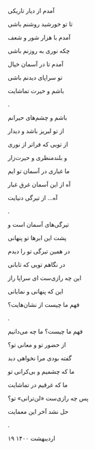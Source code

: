 <!--
.. title: دیدنِ ندیدن
.. slug: didane-nadidan
.. date: 2021-05-19 11:19:33 UTC
.. tags: غزل‌واره
.. category: 
.. link: 
.. description: 
.. type: text
-->



آمدم از دیار تاریکی

تا تو خورشید روشنم باشی

آمدم با هزار شور و شعف

چکه نوری به روزنم باشی

آمدم تا در آسمان خیال

تو سراپای دیدنم باشی

باشم و حیرت تماشایت

.


باشم و چشم‌های حیرانم

از تو لبریز باشد و دیدار

از تویی که فراتر از نوری

و بلندمنظری و حیرت‌زار

ما غباری در آسمان تو ایم

آه از این آسمان غرق غبار


آه... از تیرگی دنیایت

.


تیرگی‌های آسمان است و

پشت این ابرها تو پنهانی

در همین تیرگی تو را دیدم

در نگاهم تویی که تابانی

این چه رازی‌ست ای سراپا راز

این که پنهانی و نمایانی


فهم ما چیست از نشان‌هایت؟

.



فهم ما چیست؟ ما چه می‌دانیم

از حضور تو و معانی تو؟

گفته بودی مرا نخواهی دید

ما که چشمیم و بی‌کرانی تو

ما که غرقیم در تماشایت

پس چه رازی‌ست «لن‌ترانی» تو؟


حل نشد آخر این معمایت

.



۱۹ اردیبهشت ۱۴۰۰
